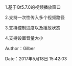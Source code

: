 
1.基于Qt5.7.0的视频播放窗口

2.支持一次性传入多个视频路径

3.支持控制进度以及播放状态

4.支持设置音量大小

Author：Gilber

Date：2017年5月18日 15:42:03
